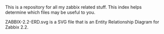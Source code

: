 This is a repository for all my zabbix related stuff.
This index helps determine which files may be useful to you.

ZABBIX-2.2-ERD.svg is a SVG file that is an Entity Relationship Diagram for Zabbix 2.2.
